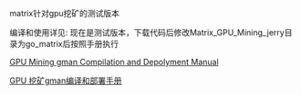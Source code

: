matrix针对gpu挖矿的测试版本

编译和使用详见:
现在是测试版本，下载代码后修改Matrix_GPU_Mining_jerry目录为go_matrix后按照手册执行


[GPU Mining gman Compilation and Depolyment Manual](https://github.com/MatrixAINetwork/Matrix_GPU_Mining_jerry/blob/master/GPU%20Mining%20gman%20Compilation%20and%20Depolyment%20Manual%20V1(1).docx)

[GPU 挖矿gman编译和部署手册](https://github.com/MatrixAINetwork/Matrix_GPU_Mining_jerry/blob/master/GPU%20%E6%8C%96%E7%9F%BFgman%E7%BC%96%E8%AF%91%E5%92%8C%E9%83%A8%E7%BD%B2%E6%89%8B%E5%86%8Cv1.docx)